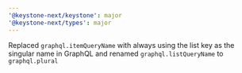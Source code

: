 ```yaml
---
'@keystone-next/keystone': major
'@keystone-next/types': major
---
```


Replaced `graphql.itemQueryName` with always using the list key as the singular name in GraphQL and renamed `graphql.listQueryName` to `graphql.plural`
